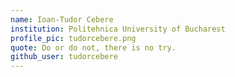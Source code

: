 ```yaml
---
name: Ioan-Tudor Cebere
institution: Politehnica University of Bucharest
profile_pic: tudorcebere.png
quote: Do or do not, there is no try.
github_user: tudorcebere
---
```

